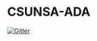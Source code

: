 # CSUNSA-ADA

[![Gitter](https://badges.gitter.im/uddua/CSUNSA-ADA.svg)](https://gitter.im/uddua/CSUNSA-ADA?utm_source=badge&utm_medium=badge&utm_campaign=pr-badge&utm_content=badge)